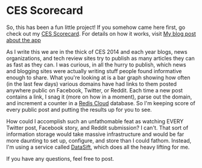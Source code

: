 # CES Scorecard

So, this has been a fun little project! If you somehow came here first, go check out my [CES Scorecard](http://scorecard.bradhubbard.net). For details on how it works, visit [My blog post about the app](http://blog.bradhubbard.net/2014/01/09/ces-scoreboard-playing-with-datasift-and-redis/)

As I write this we are in the thick of CES 2014 and each year blogs, news organizations, and tech review sites try to publish as many articles they can as fast as they can. I was curious, in all the hurry to publish, which news and blogging sites were actually writing stuff people found informative enough to share. What you're looking at is a bar graph showing how often (in the last few days) various domains have had links to them posted anywhere public on Facebook, Twitter, or Reddit. Each time a new post contains a link, I snag it (more on how in a moment), parse out the domain, and increment a counter in a [Redis Cloud](http://redis-cloud.com/) database. So I'm keeping score of every public post and putting the results up for you to see. 

How could I accomplish such an unfathomable feat as watching EVERY Twitter post, Facebook story, and Reddit submission? I can't. That sort of information storage would take massive infrastructure and would be far more daunting to set up, configure, and store than I could fathom. Instead, I'm using a service called [DataSift](http://datasift.com), which does all the heavy lifting for me.

If you have any questions, feel free to post.